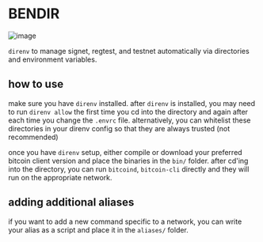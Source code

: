 # BENDIR
![image](https://user-images.githubusercontent.com/7444140/213140436-340280aa-34b6-43dd-ab4e-19f9ffdce862.png)

`direnv` to manage signet, regtest, and testnet automatically via directories and environment variables.

## how to use

make sure you have `direnv` installed. after `direnv` is installed, you may need to run `direnv allow` the first time you cd into the directory and again after each time you change the `.envrc` file. alternatively, you can whitelist these directories in your direnv config so that they are always trusted (not recommended)

once you have `direnv` setup, either compile or download your preferred bitcoin client version and place the binaries in the `bin/` folder. after cd'ing into the directory, you can run `bitcoind`, `bitcoin-cli` directly and they will run on the appropriate network.

## adding additional aliases

if you want to add a new command specific to a network, you can write your alias as a script and place it in the `aliases/` folder.
